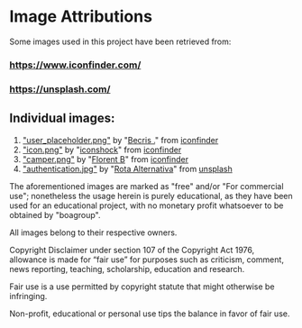 # Image Attributions

Some images used in this project have been retrieved from:
### https://www.iconfinder.com/ 
### https://unsplash.com/

## Individual images:
1. ["user_placeholder.png"](/src/main/resources/assets/user_placeholder.png) by "[Becris .](https://www.iconfinder.com/becris)" from [iconfinder](https://www.iconfinder.com/icons/3209201/account_ciecle_placeholder_round_user_icon)
2. ["icon.png"](/src/main/resources/assets/icon.png) by "[iconshock](https://www.iconfinder.com/icons/49722/car_motorhome_vehicle_icon)" from [iconfinder](https://www.iconfinder.com/icons/49722/car_motorhome_vehicle_icon)
3. ["camper.png"](/src/main/resources/assets/camper.png) by "[Florent B](https://www.iconfinder.com/Florent72)" from [iconfinder](https://www.iconfinder.com/icons/3155817/camper_jeep_motorhome_truck_van_vehicle_icon)
4. ["authentication.jpg"](/src/main/resources/assets/camper.png) by "[Rota Alternativa](https://unsplash.com/@rotaalternativa)" from [unsplash](https://unsplash.com/photos/rFaFpWJLLPs)


The aforementioned images are marked as "free" and/or "For commercial use"; nonetheless the usage herein is purely educational, as they have been used for an educational project, with no monetary profit whatsoever to be obtained by "boagroup".

All images belong to their respective owners.

Copyright Disclaimer under section 107 of the Copyright Act 1976, allowance is made for “fair use” for purposes such as criticism, comment, news reporting, teaching, scholarship, education and research.

Fair use is a use permitted by copyright statute that might otherwise be infringing.

Non-profit, educational or personal use tips the balance in favor of fair use.